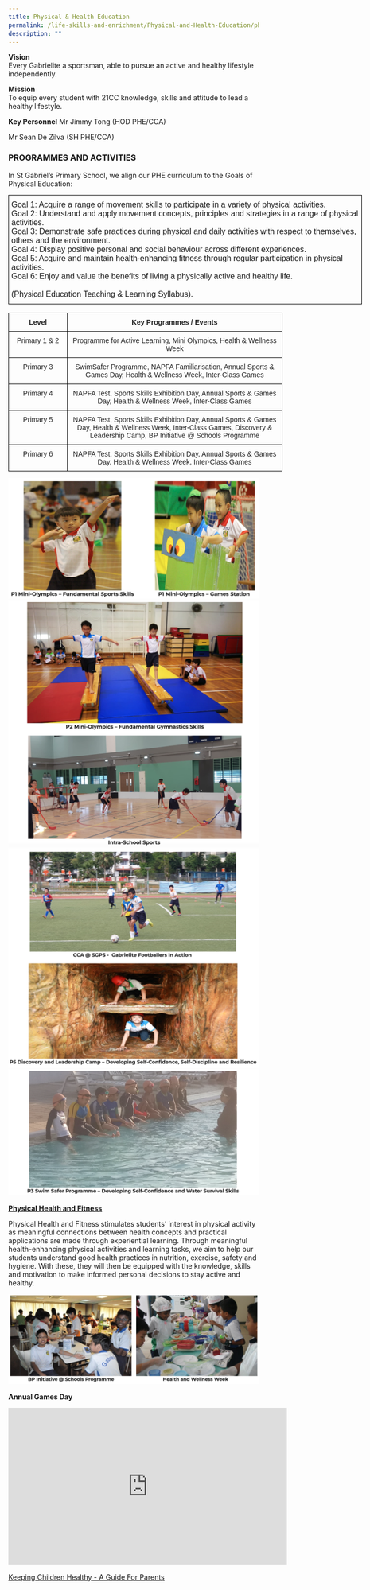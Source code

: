 ```yaml
---
title: Physical & Health Education
permalink: /life-skills-and-enrichment/Physical-and-Health-Education/physical-health-and-education/
description: ""
---
```

**Vision**   
Every Gabrielite a sportsman, able to pursue an active and healthy lifestyle independently.

**Mission**    
To equip every student with 21CC knowledge, skills and attitude to lead a healthy lifestyle.

**Key Personnel**
Mr Jimmy Tong (HOD PHE/CCA)
    
Mr Sean De Zilva (SH PHE/CCA)


### PROGRAMMES AND ACTIVITIES

In St Gabriel’s Primary School, we align our PHE curriculum to the Goals of Physical Education:

<style type="text/css">
.tg  {border-collapse:collapse;border-spacing:0;margin:0px auto;}
.tg td{border-color:black;border-style:solid;border-width:1px;font-family:Arial, sans-serif;font-size:14px;
  overflow:hidden;padding:10px 5px;word-break:normal;}
.tg th{border-color:black;border-style:solid;border-width:1px;font-family:Arial, sans-serif;font-size:14px;
  font-weight:normal;overflow:hidden;padding:10px 5px;word-break:normal;}
.tg .tg-x5q1{font-size:16px;text-align:left;vertical-align:top}
</style>
<table class="tg" style="undefined;table-layout: fixed; width: 711px">
<colgroup>
<col style="width: 711px">
</colgroup>
<tbody>
  <tr>
    <td class="tg-x5q1"><span style="font-weight:400;font-style:normal">Goal 1: Acquire a range of movement skills to participate in a variety of physical activities.</span><br><span style="font-weight:400;font-style:normal">Goal 2: Understand and apply movement concepts, principles and strategies in a range of physical </span>activities.<br><span style="font-weight:400;font-style:normal">Goal 3: Demonstrate safe practices during physical and daily activities with respect to themselves, </span>others and the environment.<br><span style="font-weight:400;font-style:normal">Goal 4: Display positive personal and social behaviour across different experiences.</span><br><span style="font-weight:400;font-style:normal">Goal 5: Acquire and maintain health-enhancing fitness through regular participation in physical </span>activities.<br><span style="font-weight:400;font-style:normal">Goal 6: Enjoy and value the benefits of living a physically active and healthy life.</span><br><br><span style="font-weight:400;font-style:normal">(Physical Education Teaching &amp; Learning Syllabus).</span></td>
  </tr>
</tbody>
</table>

<br>

<style type="text/css">
.tg  {border-collapse:collapse;border-spacing:0;margin:0px auto;}
.tg td{border-color:black;border-style:solid;border-width:1px;font-family:Arial, sans-serif;font-size:14px;
  overflow:hidden;padding:10px 5px;word-break:normal;}
.tg th{border-color:black;border-style:solid;border-width:1px;font-family:Arial, sans-serif;font-size:14px;
  font-weight:normal;overflow:hidden;padding:10px 5px;word-break:normal;}
.tg .tg-s2rg{color:#222;font-weight:bold;text-align:center;vertical-align:top}
.tg .tg-vo25{color:#222;text-align:center;vertical-align:top}
</style>
<table class="tg" style="undefined;table-layout: fixed; width: 551px">
<colgroup>
<col style="width: 118px">
<col style="width: 433px">
</colgroup>
<tbody>
  <tr>
    <td class="tg-s2rg">Level</td>
    <td class="tg-s2rg">Key Programmes / Events</td>
  </tr>
  <tr>
    <td class="tg-vo25">Primary 1 &amp; 2</td>
    <td class="tg-vo25">Programme for Active Learning, Mini Olympics, Health &amp; Wellness Week</td>
  </tr>
  <tr>
    <td class="tg-vo25">Primary 3</td>
    <td class="tg-vo25">SwimSafer Programme, NAPFA Familiarisation, Annual Sports &amp; Games Day, Health &amp; Wellness Week, Inter-Class Games</td>
  </tr>
  <tr>
    <td class="tg-vo25">Primary 4</td>
    <td class="tg-vo25">NAPFA Test, Sports Skills Exhibition Day, Annual Sports &amp; Games Day, Health &amp; Wellness Week, Inter-Class Games</td>
  </tr>
  <tr>
    <td class="tg-vo25">Primary 5</td>
    <td class="tg-vo25">NAPFA Test, Sports Skills Exhibition Day, Annual Sports &amp; Games Day, Health &amp; Wellness Week, Inter-Class Games, Discovery &amp; Leadership Camp, BP Initiative @ Schools Programme</td>
  </tr>
  <tr>
    <td class="tg-vo25">Primary 6</td>
    <td class="tg-vo25">NAPFA Test, Sports Skills Exhibition Day, Annual Sports &amp; Games Day, Health &amp; Wellness Week, Inter-Class Games</td>
  </tr>
</tbody>
</table>

![](/images/phe1.png)
![](/images/phe2.png)
![](/images/phe3.png)
![](/images/phe4.png)


**<u>Physical Health and Fitness</u>**

Physical Health and Fitness stimulates students’ interest in physical activity as meaningful connections between health concepts and practical applications are made through experiential learning. Through meaningful health-enhancing physical activities and learning tasks, we aim to help our students understand good health practices in nutrition, exercise, safety and hygiene. With these, they will then be equipped with the knowledge, skills and motivation to make informed personal decisions to stay active and healthy.

![](/images/phe5.png)


**Annual Games Day**

<center><iframe width="560" height="315" src="https://www.youtube.com/embed/0dqcRUZxzjE" title="Annual Games Day" frameborder="0" allow="accelerometer; autoplay; clipboard-write; encrypted-media; gyroscope; picture-in-picture" allowfullscreen></iframe></center>

[Keeping Children Healthy - A Guide For Parents](/files/Parents%20Newsletter%20Edition%201.pdf)